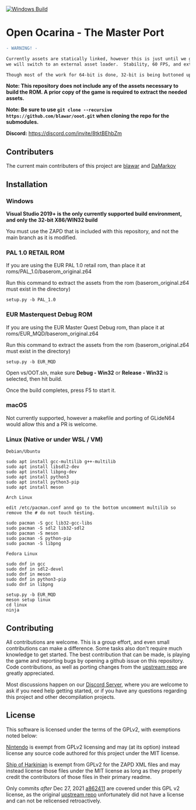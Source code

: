 [![Windows Build](https://github.com/blawar/ooot/actions/workflows/msbuild.yml/badge.svg)](https://github.com/blawar/ooot/actions/workflows/msbuild.yml)

# Open Ocarina - The Master Port


```diff
- WARNING! -

Currently assets are statically linked, however this is just until we get the game sorted.  Once its stable,
we will switch to an external asset loader.  Stability, 60 FPS, and external asset loading are the top priorities.

Though most of the work for 64-bit is done, 32-bit is being buttoned up first.
```

**Note: This repository does not include any of the assets necessary to build the ROM. A prior copy of the game is required to extract the needed assets.**

**Note: Be sure to use ``git clone --recursive https://github.com/blawar/ooot.git`` when cloning the repo for the submodules.**

**Discord:** <https://discord.com/invite/8tktBEhbZm>

## Contributers
The current main contributers of this project are [blawar](https://github.com/blawar) and [DaMarkov](https://github.com/damarkov)

## Installation

### Windows

**Visual Studio 2019+ is the only currently supported build environment, and only the 32-bit X86/WIN32 build**

You must use the ZAPD that is included with this repository, and not the main branch as it is modified.

### PAL 1.0 RETAIL ROM
If you are using the EUR PAL 1.0 retail rom, than place it at roms/PAL_1.0/baserom_original.z64

Run this command to extract the assets from the rom (baserom_original.z64 must exist in the directory)
```
setup.py -b PAL_1.0
```

### EUR Masterquest Debug ROM
If you are using the EUR Master Quest Debug rom, than place it at roms/EUR_MQD/baserom_original.z64

Run this command to extract the assets from the rom (baserom_original.z64 must exist in the directory)
```
setup.py -b EUR_MQD
```

Open vs/OOT.sln, make sure **Debug - Win32** or **Release - Win32** is selected, then hit build.

Once the build completes, press F5 to start it.

### macOS

Not currently supported, however a makefile and porting of GLideN64 would allow this and a PR is welcome.

### Linux (Native or under WSL / VM)

```
Debian/Ubuntu

sudo apt install gcc-multilib g++-multilib
sudo apt install libsdl2-dev
sudo apt install libpng-dev
sudo apt install python3
sudo apt install python3-pip
sudo apt install meson

Arch Linux

edit /etc/pacman.conf annd go to the bottom uncomment multilib so remove the # do not touch testing.

sudo pacman -S gcc lib32-gcc-libs
sudo pacman -S sdl2 lib32-sdl2
sudo pacman -S meson
sudo pacman -S python-pip
sudo pacman -S libpng

Fedora Linux

sudo dnf in gcc
sudo dnf in sdl2-devel
sudo dnf in meson
sudo dnf in python3-pip
sudo dnf in libpng

setup.py -b EUR_MQD
meson setup linux
cd linux
ninja
```


## Contributing

All contributions are welcome. This is a group effort, and even small contributions can make a difference.
Some tasks also don't require much knowledge to get started.  The best contribution that can be made, is playing the game and reporting bugs by opening a github issue on this repository.  Code contributions, as well as porting changes from the [upstream repo](https://github.com/zeldaret/oot) are greatly appreciated.

Most discussions happen on our [Discord Server](https://discord.com/invite/8tktBEhbZm), where you are welcome to ask if you need help getting started, or if you have any questions regarding this project and other decompilation projects.

## License

This software is licensed under the terms of the GPLv2, with exemptions noted below:

[Nintendo](https://github.com/Nintendo) is exempt from GPLv2 licensing and may (at its option) instead license any source code authored for this project under the MIT license.

[Ship of Harkinian](https://github.com/HarbourMasters/Shipwright) is exempt from GPLv2 for the ZAPD XML files and may instead license those files under the MIT license as long as they properly credit the contributors of those files in their primary readme.

Only commits *after* Dec 27, 2021 [a862411](https://github.com/blawar/ooot/commit/a862411f00c536770850f2c4e9e9b2edfea8947b) are covered under this GPL v2 license, as the original [upstream repo](https://github.com/zeldaret/oot/) unfortunately did not have a license and can not be relicensed retroactively.
